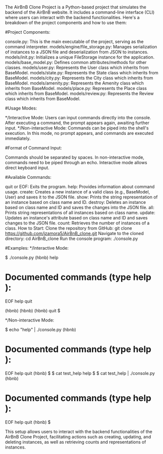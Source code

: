 The AirBnB Clone Project is a Python-based project that simulates the backend of the AirBnB website. It includes a command-line interface (CLI) where users can interact with the backend functionalities. Here's a breakdown of the project components and how to use them:


#Project Components:

console.py: This is the main executable of the project, serving as the command interpreter.
models/engine/file_storage.py: Manages serialization of instances to a JSON file and deserialization from JSON to instances.
models/init.py: Initializes a unique FileStorage instance for the application.
models/base_model.py: Defines common attributes/methods for other classes.
models/user.py: Represents the User class which inherits from BaseModel.
models/state.py: Represents the State class which inherits from BaseModel.
models/city.py: Represents the City class which inherits from BaseModel.
models/amenity.py: Represents the Amenity class which inherits from BaseModel.
models/place.py: Represents the Place class which inherits from BaseModel.
models/review.py: Represents the Review class which inherits from BaseModel.

#Usage Modes:

*/Interactive Mode: Users can input commands directly into the console. After executing a command, the prompt appears again, awaiting further input.
*/Non-interactive Mode: Commands can be piped into the shell's execution. In this mode, no prompt appears, and commands are executed immediately.

#Format of Command Input:

Commands should be separated by spaces.
In non-interactive mode, commands need to be piped through an echo.
Interactive mode allows direct keyboard input.

#Available Commands:

quit or EOF: Exits the program.
help: Provides information about command usage.
create: Creates a new instance of a valid class (e.g., BaseModel, User) and saves it to the JSON file.
show: Prints the string representation of an instance based on class name and ID.
destroy: Deletes an instance based on class name and ID and saves the changes into the JSON file.
all: Prints string representations of all instances based on class name.
update: Updates an instance's attribute based on class name and ID and saves changes to the JSON file.
count: Retrieves the number of instances of a class.
How to Start:
Clone the repository from GitHub: git clone https://github.com/jzamora5/AirBnB_clone.git
Navigate to the cloned directory: cd AirBnB_clone
Run the console program: ./console.py

#Examples:
*/Interactive Mode:

$ ./console.py
(hbnb) help

Documented commands (type help <topic>):
========================================
EOF  help  quit

(hbnb) 
(hbnb) 
(hbnb) quit
$

*/Non-interactive Mode:

$ echo "help" | ./console.py
(hbnb)

Documented commands (type help <topic>):
========================================
EOF  help  quit
(hbnb)
$
$ cat test_help
help
$
$ cat test_help | ./console.py
(hbnb)

Documented commands (type help <topic>):
========================================
EOF  help  quit
(hbnb)
$

This setup allows users to interact with the backend functionalities of the AirBnB Clone Project, facilitating actions such as creating, updating, and deleting instances, as well as retrieving counts and representations of instances.
